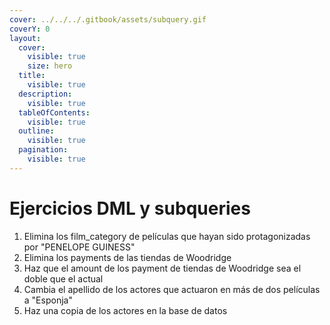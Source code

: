 ```yaml
---
cover: ../../../.gitbook/assets/subquery.gif
coverY: 0
layout:
  cover:
    visible: true
    size: hero
  title:
    visible: true
  description:
    visible: true
  tableOfContents:
    visible: true
  outline:
    visible: true
  pagination:
    visible: true
---
```


# Ejercicios DML y subqueries

1. Elimina los film\_category de películas que hayan sido protagonizadas por "PENELOPE GUINESS"
2. Elimina los payments de las tiendas de Woodridge
3. Haz que el amount de los payment de tiendas de Woodridge sea el doble que el actual
4. Cambia el apellido de los actores que actuaron en más de dos películas a "Esponja"
5. Haz una copia de los actores en la base de datos

